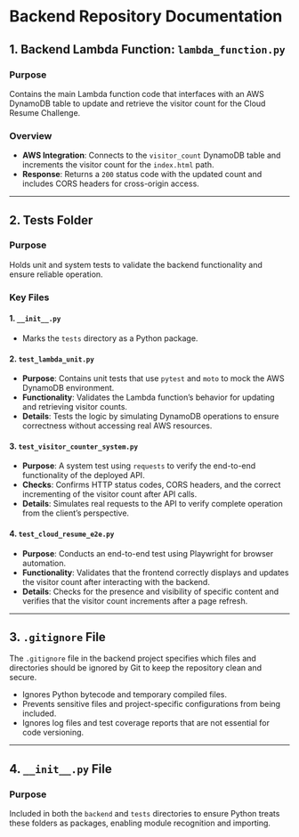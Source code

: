 # Backend Repository Documentation

## 1. Backend Lambda Function: `lambda_function.py`

### Purpose
Contains the main Lambda function code that interfaces with an AWS DynamoDB table to update and retrieve the visitor count for the Cloud Resume Challenge.

### Overview
- **AWS Integration**: Connects to the `visitor_count` DynamoDB table and increments the visitor count for the `index.html` path.
- **Response**: Returns a `200` status code with the updated count and includes CORS headers for cross-origin access.

---

## 2. Tests Folder

### Purpose
Holds unit and system tests to validate the backend functionality and ensure reliable operation.

### Key Files
#### 1. `__init__.py`
- Marks the `tests` directory as a Python package.

#### 2. `test_lambda_unit.py`
- **Purpose**: Contains unit tests that use `pytest` and `moto` to mock the AWS DynamoDB environment.
- **Functionality**: Validates the Lambda function’s behavior for updating and retrieving visitor counts.
- **Details**: Tests the logic by simulating DynamoDB operations to ensure correctness without accessing real AWS resources.

#### 3. `test_visitor_counter_system.py`
- **Purpose**: A system test using `requests` to verify the end-to-end functionality of the deployed API.
- **Checks**: Confirms HTTP status codes, CORS headers, and the correct incrementing of the visitor count after API calls.
- **Details**: Simulates real requests to the API to verify complete operation from the client’s perspective.

#### 4. `test_cloud_resume_e2e.py`
- **Purpose**: Conducts an end-to-end test using Playwright for browser automation.
- **Functionality**: Validates that the frontend correctly displays and updates the visitor count after interacting with the backend.
- **Details**: Checks for the presence and visibility of specific content and verifies that the visitor count increments after a page refresh.

---

## 3. `.gitignore` File

The `.gitignore` file in the backend project specifies which files and directories should be ignored by Git to keep the repository clean and secure. 
- Ignores Python bytecode and temporary compiled files.
- Prevents sensitive files and project-specific configurations from being included.
- Ignores log files and test coverage reports that are not essential for code versioning.

---

## 4. `__init__.py` File

### Purpose
Included in both the `backend` and `tests` directories to ensure Python treats these folders as packages, enabling module recognition and importing.
